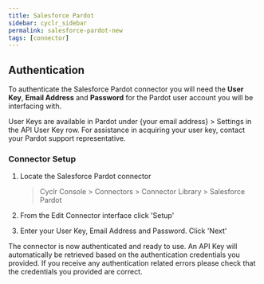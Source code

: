 ```yaml
---
title: Salesforce Pardot
sidebar: cyclr_sidebar
permalink: salesforce-pardot-new
tags: [connector]
---
```


## Authentication

To authenticate the Salesforce Pardot connector you will need the **User Key**, **Email Address** and **Password** for the Pardot user account you will be interfacing with.

User Keys are available in Pardot under {your email address} > Settings in the API User Key row. For assistance in acquiring your user key, contact your Pardot support representative.

### Connector Setup

1. Locate the Salesforce Pardot connector

   > Cyclr Console > Connectors > Connector Library > Salesforce Pardot

2. From the Edit Connector interface click 'Setup'

3. Enter your User Key, Email Address and Password. Click 'Next'

The connector is now authenticated and ready to use. An API Key will automatically be retrieved based on the authentication credentials you provided. If you receive any authentication related errors please check that the credentials you provided are correct.

